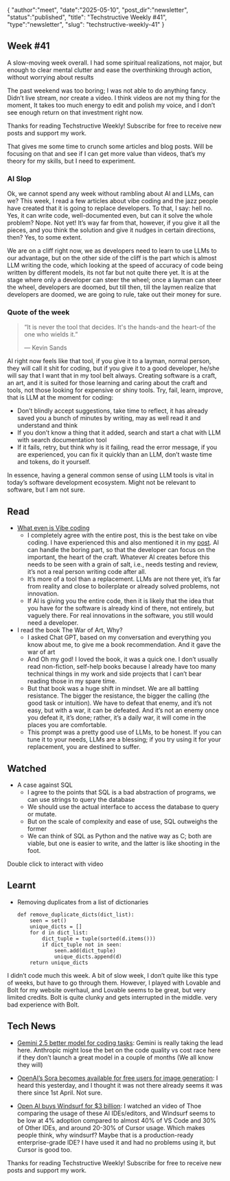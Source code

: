 {
    "author":"meet",
    "date":"2025-05-10",
    "post_dir":"newsletter",
    "status":"published",
    "title": "Techstructive Weekly #41",
    "type":"newsletter",
    "slug": "techstructive-weekly-41"
}

## Week #41

A slow-moving week overall. I had some spiritual realizations, not major, but enough to clear mental clutter and ease the overthinking through action, without worrying about results

The past weekend was too boring; I was not able to do anything fancy. Didn’t live stream, nor create a video. I think videos are not my thing for the moment, It takes too much energy to edit and polish my voice, and I don’t see enough return on that investment right now.

Thanks for reading Techstructive Weekly! Subscribe for free to receive new posts and support my work.

That gives me some time to crunch some articles and blog posts. Will be focusing on that and see if I can get more value than videos, that’s my theory for my skills, but I need to experiment.

### AI Slop

Ok, we cannot spend any week without rambling about AI and LLMs, can we? This week, I read a few articles about vibe coding and the jazz people have created that it is going to replace developers. To that, I say: hell no. Yes, it can write code, well-documented even, but can it solve the whole problem? Nope. Not yet! It’s way far from that, however, if you give it all the pieces, and you think the solution and give it nudges in certain directions, then? Yes, to some extent.

We are on a cliff right now, we as developers need to learn to use LLMs to our advantage, but on the other side of the cliff is the part which is almost LLM writing the code, which looking at the speed of accuracy of code being written by different models, its not far but not quite there yet. It is at the stage where only a developer can steer the wheel; once a layman can steer the wheel, developers are doomed, but till then, till the laymen realize that developers are doomed, we are going to rule, take out their money for sure.

### Quote of the week

> “It is never the tool that decides. It's the hands-and the heart-of the one who wields it.”
> 
> ― Kevin Sands

AI right now feels like that tool, if you give it to a layman, normal person, they will call it shit for coding, but if you give it to a good developer, he/she will say that I want that in my tool belt always. Creating software is a craft, an art, and it is suited for those learning and caring about the craft and tools, not those looking for expensive or shiny tools. Try, fail, learn, improve, that is LLM at the moment for coding:

- Don’t blindly accept suggestions, take time to reflect, it has already saved you a bunch of minutes by writing, may as well read it and understand and think
- If you don’t know a thing that it added, search and start a chat with LLM with search documentation tool
- If it fails, retry, but think why is it failing, read the error message, if you are experienced, you can fix it quickly than an LLM, don’t waste time and tokens, do it yourself.

In essence, having a general common sense of using LLM tools is vital in today’s software development ecosystem. Might not be relevant to software, but I am not sure.

## Read

- [What even is Vibe coding](https://ashley.dev/posts/what-even-is-vibe-coding/)
    - I completely agree with the entire post, this is the best take on vibe coding. I have experienced this and also mentioned it in my [post](https://meetgor.bearblog.dev/developers-side-project-graveyard-with-llms/). AI can handle the boring part, so that the developer can focus on the important, the heart of the craft. Whatever AI creates before this needs to be seen with a grain of salt, i.e., needs testing and review, it’s not a real person writing code after all.
    - It’s more of a tool than a replacement. LLMs are not there yet, it’s far from reality and close to boilerplate or already solved problems, not innovation.
    - If AI is giving you the entire code, then it is likely that the idea that you have for the software is already kind of there, not entirely, but vaguely there. For real innovations in the software, you still would need a developer.
- I read the book The War of Art, Why?
    - I asked Chat GPT, based on my conversation and everything you know about me, to give me a book recommendation. And it gave the war of art
    - And Oh my god! I loved the book, it was a quick one. I don’t usually read non-fiction, self-help books because I already have too many technical things in my work and side projects that I can’t bear reading those in my spare time.
    - But that book was a huge shift in mindset. We are all battling resistance. The bigger the resistance, the bigger the calling (the good task or intuition). We have to defeat that enemy, and it’s not easy, but with a war, it can be defeated. And it’s not an enemy once you defeat it, it’s done; rather, it’s a daily war, it will come in the places you are comfortable.
    - This prompt was a pretty good use of LLMs, to be honest. If you can tune it to your needs, LLMs are a blessing; if you try using it for your replacement, you are destined to suffer.

## Watched

- A case against SQL
    - I agree to the points that SQL is a bad abstraction of programs, we can use strings to query the database
    - We should use the actual interface to access the database to query or mutate.
    - But on the scale of complexity and ease of use, SQL outweighs the former
    - We can think of SQL as Python and the native way as C; both are viable, but one is easier to write, and the latter is like shooting in the foot.

Double click to interact with video

## Learnt

- Removing duplicates from a list of dictionaries
  ```
  def remove_duplicate_dicts(dict_list):
      seen = set()
      unique_dicts = []
      for d in dict_list:
          dict_tuple = tuple(sorted(d.items()))
          if dict_tuple not in seen:
              seen.add(dict_tuple)
              unique_dicts.append(d)
      return unique_dicts

  ```

I didn’t code much this week. A bit of slow week, I don’t quite like this type of weeks, but have to go through them. However, I played with Lovable and Bolt for my website overhaul, and Lovable seems to be great, but very limited credits. Bolt is quite clunky and gets interrupted in the middle. very bad experience with Bolt.

## Tech News

- [Gemini 2.5 better model for coding tasks](https://developers.googleblog.com/en/gemini-2-5-pro-io-improved-coding-performance): Gemini is really taking the lead here. Anthropic might lose the bet on the code quality vs cost race here if they don’t launch a great model in a couple of months (We all know they will)

- [OpenAI’s Sora becomes available for free users for image generation](https://help.openai.com/en/articles/10877094-creating-images-on-sora): I heard this yesterday, and I thought it was not there already seems it was there since 1st April. Not sure.
- [Open AI buys Windsurf for $3 billion](https://www.bloomberg.com/news/articles/2025-05-06/openai-reaches-agreement-to-buy-startup-windsurf-for-3-billion): I watched an video of Thoe comparing the usage of these AI IDEs/editors, and Windsurf seems to be low at 4% adoption compared to almost 40% of VS Code and 30% of Other IDEs, and around 20-30% of Cursor usage. Which makes people think, why windsurf? Maybe that is a production-ready enterprise-grade IDE? I have used it and had no problems using it, but Cursor is good too.

Thanks for reading Techstructive Weekly! Subscribe for free to receive new posts and support my work.
